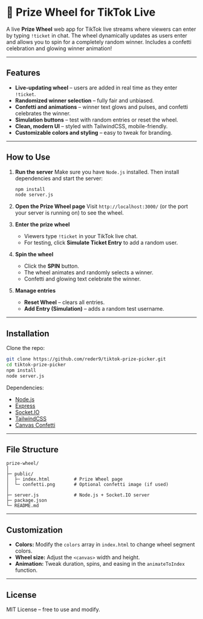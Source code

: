 # 🎉 Prize Wheel for TikTok Live

A live **Prize Wheel** web app for TikTok live streams where viewers can enter by typing `!ticket` in chat. The wheel dynamically updates as users enter and allows you to spin for a completely random winner. Includes a confetti celebration and glowing winner animation!

---

## Features

* **Live-updating wheel** – users are added in real time as they enter `!ticket`.
* **Randomized winner selection** – fully fair and unbiased.
* **Confetti and animations** – winner text glows and pulses, and confetti celebrates the winner.
* **Simulation buttons** – test with random entries or reset the wheel.
* **Clean, modern UI** – styled with TailwindCSS, mobile-friendly.
* **Customizable colors and styling** – easy to tweak for branding.

---

## How to Use

1. **Run the server**
   Make sure you have `Node.js` installed. Then install dependencies and start the server:

   ```bash
   npm install
   node server.js
   ```

2. **Open the Prize Wheel page**
   Visit `http://localhost:3000/` (or the port your server is running on) to see the wheel.

3. **Enter the prize wheel**

   * Viewers type `!ticket` in your TikTok live chat.
   * For testing, click **Simulate Ticket Entry** to add a random user.

4. **Spin the wheel**

   * Click the **SPIN** button.
   * The wheel animates and randomly selects a winner.
   * Confetti and glowing text celebrate the winner.

5. **Manage entries**

   * **Reset Wheel** – clears all entries.
   * **Add Entry (Simulation)** – adds a random test username.

---

## Installation

Clone the repo:

```bash
git clone https://github.com/reder9/tiktok-prize-picker.git
cd tiktok-prize-picker
npm install
node server.js
```

Dependencies:

* [Node.js](https://nodejs.org/)
* [Express](https://www.npmjs.com/package/express)
* [Socket.IO](https://socket.io/)
* [TailwindCSS](https://tailwindcss.com/)
* [Canvas Confetti](https://www.npmjs.com/package/canvas-confetti)

---

## File Structure

```
prize-wheel/
│
├─ public/
│  ├─ index.html         # Prize Wheel page
│  └─ confetti.png       # Optional confetti image (if used)
│
├─ server.js             # Node.js + Socket.IO server
├─ package.json
└─ README.md
```

---

## Customization

* **Colors:** Modify the `colors` array in `index.html` to change wheel segment colors.
* **Wheel size:** Adjust the `<canvas>` width and height.
* **Animation:** Tweak duration, spins, and easing in the `animateToIndex` function.

---

## License

MIT License – free to use and modify.
